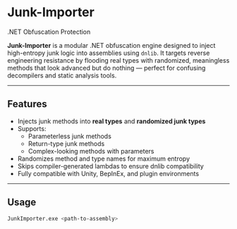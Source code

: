 # Junk-Importer
.NET Obfuscation Protection

**Junk-Importer** is a modular .NET obfuscation engine designed to inject high-entropy junk logic into assemblies using `dnlib`. It targets reverse engineering resistance by flooding real types with randomized, meaningless methods that look advanced but do nothing — perfect for confusing decompilers and static analysis tools.

---

## Features

- Injects junk methods into **real types** and **randomized junk types**
- Supports:
  - Parameterless junk methods
  - Return-type junk methods
  - Complex-looking methods with parameters
- Randomizes method and type names for maximum entropy
- Skips compiler-generated lambdas to ensure dnlib compatibility
- Fully compatible with Unity, BepInEx, and plugin environments

---

## Usage

```bash
JunkImporter.exe <path-to-assembly>
